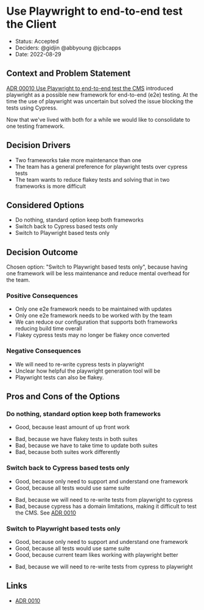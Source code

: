 # Use Playwright to end-to-end test the Client

* Status: Accepted
* Deciders: @gidjin @abbyoung @jcbcapps
* Date: 2022-08-29

## Context and Problem Statement

[ADR 00010 Use Playwright to end-to-end test the CMS](./0010-playwright-e2e-cms.md) introduced playwright as a possible new framework for end-to-end (e2e) testing. At the time the use of playwright was uncertain but solved the issue blocking the tests using Cypress. 

Now that we've lived with both for a while we would like to consolidate to one testing framework.

## Decision Drivers

* Two frameworks take more maintenance than one
* The team has a general preference for playwright tests over cypress tests
* The team wants to reduce flakey tests and solving that in two frameworks is more difficult

## Considered Options

* Do nothing, standard option keep both frameworks
* Switch back to Cypress based tests only
* Switch to Playwright based tests only

## Decision Outcome

Chosen option: "Switch to Playwright based tests only", because having one framework will be less maintenance and reduce mental overhead for the team.

### Positive Consequences

* Only one e2e framework needs to be maintained with updates
* Only one e2e framework needs to be worked with by the team
* We can reduce our configuration that supports both frameworks reducing build time overall
* Flakey cypress tests may no longer be flakey once converted

### Negative Consequences

* We will need to re-write cypress tests in playwright
* Unclear how helpful the playwright generation tool will be
* Playwright tests can also be flakey.

## Pros and Cons of the Options

### Do nothing, standard option keep both frameworks

* Good, because least amount of up front work
- Bad, because we have flakey tests in both suites
- Bad, because we have to take time to update both suites
- Bad, because both suites work differently

### Switch back to Cypress based tests only

* Good, because only need to support and understand one framework
* Good, because all tests would use same suite
- Bad, because we will need to re-write tests from playwright to cypress
- Bad, because cypress has a domain limitations, making it difficult to test the CMS. See [ADR 0010](./0010-playwright-e2e-cms.md)

### Switch to Playwright based tests only

* Good, because only need to support and understand one framework
* Good, because all tests would use same suite
* Good, because current team likes working with playwright better
- Bad, because we will need to re-write tests from cypress to playwright

## Links

* [ADR 0010](./0010-playwright-e2e-cms.md)